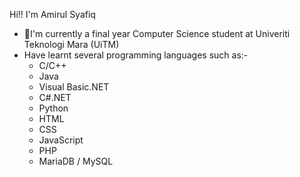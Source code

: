 Hi!! I'm Amirul Syafiq

 - 💠I'm currently a final year Computer Science student at Univeriti Teknologi Mara (UiTM)
 - Have learnt several programming languages such as:-
    - C/C++
    - Java
    - Visual Basic.NET
    - C#.NET
    - Python
    - HTML
    - CSS
    - JavaScript
    - PHP
    - MariaDB / MySQL

<!--
**amsyafiiq/amsyafiiq** is a ✨ _special_ ✨ repository because its `README.md` (this file) appears on your GitHub profile.

Here are some ideas to get you started:

- 🔭 I’m currently working on ...
- 🌱 I’m currently learning ...
- 👯 I’m looking to collaborate on ...
- 🤔 I’m looking for help with ...
- 💬 Ask me about ...
- 📫 How to reach me: ...
- 😄 Pronouns: ...
- ⚡ Fun fact: ...
-->

